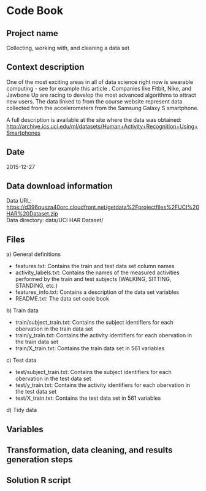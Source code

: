 # Code Book

## Project name
Collecting, working with, and cleaning a data set  

## Context description
One of the most exciting areas in all of data science right now is wearable computing - see for example this article . Companies like Fitbit, Nike, and Jawbone Up are racing to develop the most advanced algorithms to attract new users. The data linked to from the course website represent data collected from the accelerometers from the Samsung Galaxy S smartphone.  
  
A full description is available at the site where the data was obtained:  
http://archive.ics.uci.edu/ml/datasets/Human+Activity+Recognition+Using+Smartphones  

## Date
2015-12-27  

## Data download information
Data URL: https://d396qusza40orc.cloudfront.net/getdata%2Fprojectfiles%2FUCI%20HAR%20Dataset.zip  
Data directory: data/UCI HAR Dataset/

## Files
a) General definitions
  * features.txt: Contains the train and test data set column names
  * activity_labels.txt: Contains the names of the measured activities performed by the train and test subjects (WALKING, SITTING, STANDING, etc.)
  * features_info.txt: Contains a description of the data set variables
  * README.txt: The data set code book

b) Train data  
  * train/subject_train.txt: Contains the subject identifiers for each obervation in the train data set  
  * train/y_train.txt: Contains the activity identifiers for each obervation in the train data set  
  * train/X_train.txt: Contains the train data set in 561 variables  

c) Test data  
  * test/subject_train.txt: Contains the subject identifiers for each obervation in the test data set  
  * test/y_train.txt: Contains the activity identifiers for each obervation in the test data set  
  * test/X_train.txt: Contains the test data set in 561 variables  
  
d) Tidy data

## Variables

## Transformation, data cleaning, and results generation steps

## Solution R script
